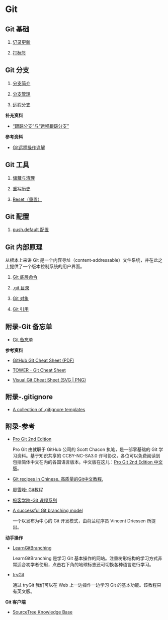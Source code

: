 # Git

## Git 基础

1.  [记录更新](git-basics/recording-changes.md)

1.  [打标签](git-basics/tagging.md)

## Git 分支

1.  [分支简介](git-branching/branch-introduction.md)

1.  [分支管理](git-branching/branch-management.md)

1.  [远程分支](git-branching/remote-branches.md)

**补充资料**

*   [“跟踪分支”与“远程跟踪分支”](git-branching/tracking-branches-and-remote-tracking-branches/tracking-branches-and-remote-tracking-branches.md)

**参考资料**

*   [Git远程操作详解](http://www.ruanyifeng.com/blog/2014/06/git_remote.html)

## Git 工具

1.  [储藏与清理](git-tools/stashing-and-cleaning.md)

1.  [重写历史](git-tools/rewriting-history.md)

1.  [Reset（重置）](git-tools/reset.md)

## Git 配置

1.  [push.default 配置](git-configuration/push-default.md)

## Git 内部原理

从根本上来讲 Git 是一个内容寻址（content-addressable）文件系统，并在此之上提供了一个版本控制系统的用户界面。

1.  [Git 底层命令](git-internals/git-plumbing.md)

1.  [.git 目录](git-internals/.git-directory.md)

1.  [Git 对象](git-internals/git-objects.md)

1.  [Git 引用](git-internals/git-references.md)

## 附录-Git 备忘单

*   [Git 备忘单](git-cheat-sheet/git-cheat-sheet.md)

**参考资料**

*   [GitHub Git Cheat Sheet (PDF)](https://services.github.com/on-demand/downloads/github-git-cheat-sheet.pdf)

*   [TOWER - Git Cheat Sheet](https://www.git-tower.com/blog/git-cheat-sheet/)

*   [Visual Git Cheat Sheet (SVG | PNG)](http://ndpsoftware.com/git-cheatsheet.html)

## 附录-.gitignore

*   [A collection of .gitignore templates](https://github.com/github/gitignore)

## 附录-参考

*   [Pro Git 2nd Edition](https://git-scm.com/book/en/v2)

	Pro Git 由就职于 GitHub 公司的 Scott Chacon 执笔，是一部零基础的 Git 学习资料。基于知识共享的 CCBY-NC-SA3.0 许可协议，各位可以免费阅读到包括简体中文在内的各国语言版本。中文版在这儿：[Pro Git 2nd Edition 中文版](https://git-scm.com/book/zh/v2)。
	
*   [Git recipes in Chinese. 高质量的Git中文教程.](https://github.com/geeeeeeeeek/git-recipes)

*   [廖雪峰: Git教程](http://www.liaoxuefeng.com/wiki/0013739516305929606dd18361248578c67b8067c8c017b000)

*   [极客学院-Git 课程系列](http://my.jikexueyuan.com/7zJqUgkUk/record/)

*   [A successful Git branching model](http://nvie.com/posts/a-successful-git-branching-model/)

	一个以发布为中心的 Git 开发模式，由荷兰程序员 Vincent Driessen 所提出。

**动手操作**
	
*   [LearnGitBranching](http://learngitbranching.js.org/)

	LearnGitBranching 是学习 Git 基本操作的网站。注重树形结构的学习方式非常适合初学者使用，点击右下角的地球标志还可切换各种语言进行学习。

*   [tryGit](http://try.github.io)

	通过 tryGit 我们可以在 Web 上一边操作一边学习 Git 的基本功能。该教程只有英文版。

**Git 客户端**

*   [SourceTree Knowledge Base](https://confluence.atlassian.com/sourcetreekb/)	

